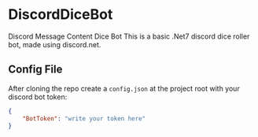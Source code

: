# DiscordDiceBot
Discord Message Content Dice Bot
This is a basic .Net7 discord dice roller bot, made using discord.net.

## Config File
After cloning the repo create a `config.json` at the project root with your discord bot token:
```json
{
	"BotToken": "write your token here"
}
```